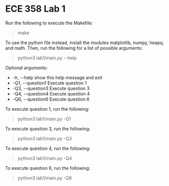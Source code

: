 # ECE 358 Lab 1

Run the following to execute the Makefile:

> make

To use the python file instead, install the modules matplotlib, numpy, heapq, and math.
Then, run the following for a list of possible arguments:

> python3 lab1/main.py --help

Optional arguments:

* -h, --help show this help message and exit
* -Q1, --question1 Execute question 1
* -Q3, --question3 Execute question 3
* -Q4, --question4 Execute question 4
* -Q6, --question6 Execute question 6

To execute question 1, run the following:

> python3 lab1/main.py -Q1

To execute question 3, run the following:

> python3 lab1/main.py -Q3

To execute question 4, run the following:

> python3 lab1/main.py -Q4

To execute question 6, run the following:

> python3 lab1/main.py -Q6
